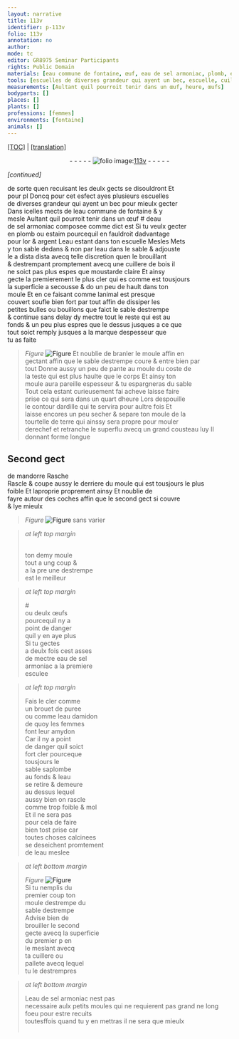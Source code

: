```yaml
---
layout: narrative
title: 113v
identifier: p-113v
folio: 113v
annotation: no
author:
mode: tc
editor: GR8975 Seminar Participants
rights: Public Domain
materials: [eau commune de fontaine, œuf, eau de sel armoniac, plomb, estaim, or, argent, eau, bois, moustarde claire, ardille, terre, œufs, brouet de puree, eau damidon, amydon]
tools: [escuelles de diverses grandeur qui ayent un bec, escuelle, cuillere de bois, moule, cousteau, cuillere, pallete, moules]
measurements: [Aultant quil pourroit tenir dans un œuf, heure, œufs]
bodyparts: []
places: []
plants: []
professions: [femmes]
environments: [fontaine]
animals: []
---
```


<p><a href="{{ site.baseurl }}/diplomatic/">[TOC]</a> | <a href="{{ site.baseurl }}/texts/p-113v_tl/" target="_blank">[translation]</a></p><div class="folio" align="center">- - - - - <a href="http://gallica.bnf.fr/ark:/12148/btv1b10500001g/f232.image" target="_blank"><img src="https://cu-mkp.github.io/2017-workshop-edition/assets/photo-icon.png" alt="folio image: " style="display:inline-block; margin-bottom:-3px;"/>113v</a> - - - - - </div>  
 
*[continued]*
  
de sorte quen recuisant les deulx gects se disouldront <span class="del">Et<br/> pour pl</span> Doncq pour cet esfect ayes plusieurs <span class="tl">escuelles<br/> de diverses grandeur qui ayent un bec</span> pour mieulx gecter<br/> Dans icelles mects de l<span class="m">eau commune de <span class="env">fontaine</span></span> & y<br/> mesle <span class="ms">Aultant quil pourroit tenir dans un <span class="m">œuf</span></span> <span class="add">#</span> d<span class="m">eau<br/> de sel armoniac</span> composee comme dict est Si tu veulx gecter<br/> en <span class="m">plomb</span> ou <span class="m">estaim</span> pourcequil en fauldroit dadvantage<br/> pour l<span class="m">or</span> & <span class="m">argent</span> L<span class="m">eau</span> estant dans ton <span class="tl">escuelle</span> <span class="del">Mesles</span> Mets<br/> <span class="del">y</span> ton sable dedans & non par l<span class="m">eau</span> dans le sable & adjouste<br/> le <span class="del">a dista dista</span> avecq telle discretion quen le brouillant<br/> & destrempant promptement avecq une <span class="tl">cuillere de <span class="m">bois</span></span> il<br/> ne soict pas plus espes que <span class="m">moustarde <span class="del">claire</span></span> Et ainsy<br/> gecte <span class="del">la</span> premierement le plus cler <span class="del">qui es</span> comme est tousjours<br/> la superficie a secousse & <span class="del">do</span> un peu de hault dans ton<br/> <span class="tl">moule</span> Et en ce faisant comme lanimal est presque<br/> couvert soufle bien fort par tout affin de dissiper les<br/> petites bulles ou bouillons que faict le sable destrempe<br/> & continue sans delay dy mectre tout le reste qui est au<br/> fonds & un peu plus espres que le dessus jusques a ce que<br/> tout soict remply jusques a la marque despesseur que<br/> tu as faite 
> *Figure*
> <a href="https://drive.google.com/open?id=0B9-oNrvWdlO5bEE5QmFaQWxUYm8" target="_blank"><img src="https://cu-mkp.github.io/GR8975-edition/assets/photo-icon.png" alt="Figure" style="display:inline-block; margin-bottom:-3px;"/></a>
 Et noublie de branler le <span class="tl">moule</span> <span class="del">affin</span> en<br/> gectant affin que le sable destrempe coure & entre bien par<br/> tout Donne aussy un peu de pante au <span class="tl">moule</span> du coste de<br/> la teste qui est plus haulte que le corps Et ainsy ton<br/> <span class="tl">moule</span> aura pareille espesseur & tu espargneras du sable<br/> Tout cela estant curieusement <span class="del">fai</span> acheve laisse faire<br/> prise ce qui sera dans un quart d<span class="ms"><span class="tmp">heure</span></span> Lors despouille<br/> le contour d<span class="m">ardille</span> qui te servira pour aultre fois Et<br/> laisse encores un peu secher & separe ton <span class="tl">moule</span> de la<br/> tourtelle de <span class="m">terre</span> qui ainssy <span class="del"></span> sera propre pour mouler<br/> derechef et retranche le superflu avecq un grand <span class="tl">cousteau</span> luy II<br/> donnant forme longue <span class="del">

## Second gect

</span> de <span class="mu">mandorre</span> <span class="del">Rasche</span><br/> Rascle & coupe aussy le derriere <span class="add">du <span class="tl">moule</span></span> qui est tousjours le plus<br/> foible Et laproprie proprement ainsy Et noublie de<br/> fayre autour des coches affin que le second gect si couvre<br/> & lye mieulx 
> *Figure*
> <a href="https://drive.google.com/open?id=0B9-oNrvWdlO5V29QdUxZVmxCUDQ" target="_blank"><img src="https://cu-mkp.github.io/GR8975-edition/assets/photo-icon.png" alt="Figure" style="display:inline-block; margin-bottom:-3px;"/></a>
 sans varier
 
> *at left top margin*
> 
> 
>   <span class="del"></span><br/> ton demy <span class="tl">moule</span><br/> tout a ung coup &<br/> a <span class="del">la pre</span> une destrempe<br/> est le meilleur
 
> *at left top margin*
> 
> 
>   #<br/> ou deulx <span class="ms"><span class="m">œufs</span></span><br/> pourcequil ny a<br/> point de danger<br/> quil y en aye plus<br/> <span class="del"></span> Si tu gectes<br/> a deulx fois cest asses<br/> de mectre <span class="m">eau de sel<br/> armoniac</span> a la premiere<br/> esculee
 
> *at left top margin*
> 
> 
>   Fais le cler comme<br/> un <span class="m">brouet de puree</span><br/> ou comme l<span class="m">eau damidon</span><br/> de quoy les <span class="pro">femmes</span><br/> font leur <span class="m">amydon</span><br/> Car il ny a point<br/> de danger quil soict<br/> fort cler pourceque<br/> tousjours le<br/> sable saplombe<br/> au fonds & l<span class="m">eau</span><br/> se retire & demeure<br/> au dessus lequel<br/> aussy bien on rascle<br/> comme trop foible & mol<br/> Et il ne sera pas<br/> pour cela de faire<br/> bien tost prise car<br/> toutes choses calcinees<br/> se deseichent promtement<br/> de l<span class="m">eau</span> meslee
 
> *at left bottom margin*
> 
> 
>   
> *Figure*
> <a href="https://drive.google.com/open?id=0B9-oNrvWdlO5dEdzS040X3RjbkU" target="_blank"><img src="https://cu-mkp.github.io/GR8975-edition/assets/photo-icon.png" alt="Figure" style="display:inline-block; margin-bottom:-3px;"/></a>
<br/> Si tu nemplis du<br/> premier coup ton<br/> <span class="tl">moule</span> <span class="del">destrempe</span> du<br/> sable destrempe<br/> Advise bien de<br/> brouiller le second<br/> gecte avecq la <span class="del"></span> superficie<br/> du premier <span class="del">p</span> en<br/> le meslant avecq<br/> ta <span class="tl">cuillere</span> ou<br/> <span class="tl">pallete</span> avecq lequel<br/> tu le destrempres
 
> *at left bottom margin*
> 
> 
>   L<span class="m">eau de sel armoniac</span> nest pas<br/> necessaire aulx petits <span class="tl">moules</span> qui ne requierent pas grand ne long foeu pour estre recuits<br/> toutesffois quand tu y en mettras il ne sera que mieulx<br/> <br/> 
 
